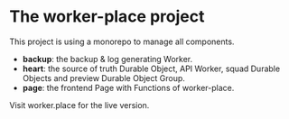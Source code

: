 # The worker-place project

This project is using a monorepo to manage all components.

- **backup**: the backup & log generating Worker.
- **heart**: the source of truth Durable Object, API Worker, squad Durable Objects and preview Durable Object Group.
- **page**: the frontend Page with Functions of worker-place.

Visit worker.place for the live version.
